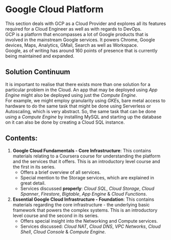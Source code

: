 # Google Cloud Platform

This section deals with GCP as a Cloud Provider and explores all its features required for a Cloud Engineer as well as with regards to DevOps.<br />
GCP is a platform that encompasses a lot of Google products that is involved in the mainstream Google services. It powers Chrome, Google devices, Maps, Analytics, GMail, Search as well as Workspace. <br />
Google, as of writing has around 160 points of presence that is currently being maintained and expanded.


## Solution Continuum

It is important to realise that there exists more than one solution for a particular problem in the Cloud. An app that may be deployed using *App Engine* might also be deployed using just the *Compute Engine*.<br />
For example, we might employ granularity using *GKE*s, bare metal access to hardware to do the same task that might be done using Serverless or Autoscaling, which is very abstract. So, the same task that can be done using a *Compute Engine* by installing MySQL and starting up the database on it can also be done by creating a Cloud SQL instance.



## Contents:

1. **Google Cloud Fundamentals - Core Infrastructure**: This contains materials relating to a Coursera course for understanding the platform and the services that it offers. This is an introductory level course and the first in its series.
    - Offers a brief overview of all services.
    - Special mention to the Storage services, which are explained in great detail.
    - Services discussed **properly**: *Cloud SQL*, *Cloud Storage*, *Cloud Spanner*, *Firestore*, *Bigtable*, *App Engine* & *Cloud Functions*.
1. **Essential Google Cloud Infrastructure - Foundation**: This contains materials regarding the core infrastructure - the underlying basic framework that powers the complex systems. This is an introductory level course and the second in its series.
    - Offers special insight into the Networking and Compute services.
    - Services discussed: *Cloud NAT*, *Cloud DNS*, *VPC Networks*, *Cloud Shell*, *Cloud Console* & *Compute Engine*.